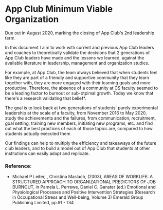 # App Club Minimum Viable Organization

Due out in August 2020, marking the closing of App Club's 2nd leadership term. 

In this document I aim to work with current and previous App Club leaders and coaches to theoretically validate the decisions that 2 generations of App Club leaders have made and the lessons we learned, against the available literature in leadership, management and organization studies.

For example, at App Club, the team always believed that when students feel like they are part of a friendly and supportive community that they learn together with, they are more engaged with their learning goals and more productive. Therefore, the absence of a community at CS faculty seemed to be a leading factor to burnout or sub-otpimal growth. Today we know that there's a research validating that belief*.

The goal is to look back at two generations of students' purely experimental leadership at the scale of a faculty, from November 2016 to May 2020, study the achievements and the failures, from communication, recruitment, goal setting, training new members, initiating new programs, etc. and find out what the best practices of each of those topics are, compared to how students actually executed them. 

Our findings can help to multiply the efficiency and takeaways of the future club leaders, and to build a model out of App Club that students at other institutions can easily adopt and replicate.



### Reference:

* Michael P Leiter, , Christina Maslach, (2003), AREAS OF WORKLIFE: A STRUCTURED APPROACH TO ORGANIZATIONAL PREDICTORS OF JOB BURNOUT, in Pamela L. Perrewe, Daniel C. Ganster (ed.) Emotional and Physiological Processes and Positive Intervention Strategies (Research in Occupational Stress and Well-being, Volume 3) Emerald Group Publishing Limited, pp.91 - 134
